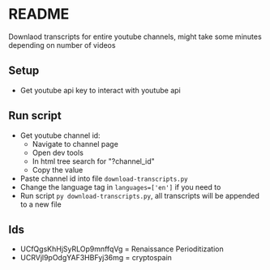 # README

Downlaod transcripts for entire youtube channels, might take some minutes depending on number of videos

## Setup

- Get youtube api key to interact with youtube api

## Run script

- Get youtube channel id:
  - Navigate to channel page
  - Open dev tools
  - In html tree search for "?channel_id"
  - Copy the value
- Paste channel id into file `download-transcripts.py`
- Change the language tag in `languages=['en']` if you need to
- Run script `py download-transcripts.py`, all transcripts will be appended to a new file

## Ids

- UCfQgsKhHjSyRLOp9mnffqVg = Renaissance Perioditization
- UCRVjl9pOdgYAF3HBFyj36mg = cryptospain